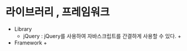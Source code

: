 # 라이브러리 , 프레임워크


+ Library
    + jQuery : jQuery를 사용하여 자바스크립트를 간결하게 사용할 수 있다.
        + 
+ Framework
    + 